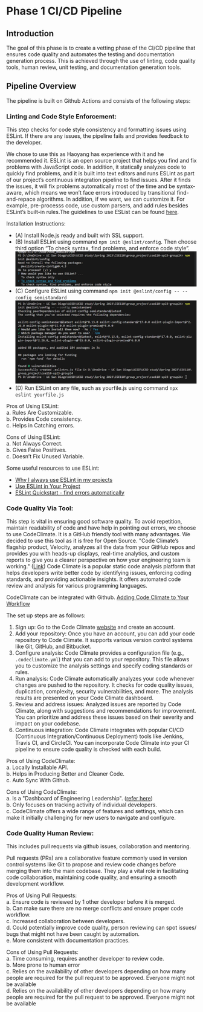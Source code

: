 # Phase 1 CI/CD Pipeline

## Introduction
The goal of this phase is to create a vetting phase of the CI/CD pipeline that ensures code quality and automates the testing and documentation generation process. This is achieved through the use of linting, code quality tools, human review, unit testing, and documentation generation tools.

## Pipeline Overview

The pipeline is built on Github Actions and consists of the following steps:

### Linting and Code Style Enforcement: 

This step checks for code style consistency and formatting issues using ESLint. If there are any issues, the pipeline fails and provides feedback to the developer. <br> 

We chose to use this as Haoyang has experience with it and he recommended it. ESLint is an open source project that helps you find and fix problems with JavaScript code. In addition, it statically analyzes code to quickly find problems, and it is built into text editors and runs ESLint as part of our project’s continuous integration pipeline to find issues. After it finds the issues, it will fix problems automatically most of the time and be syntax-aware, which means we won’t face errors introduced by transitional find-and-repace algorithms. In addition, if we want,  we can customize it. For example, pre-processs code, use custom parsers, and add rules besides ESLint’s built-in rules.The guidelines to use ESList can be found [here](https://eslint.org/docs/latest/). <br>


Installation Instructions: 
- (A) Install Node.js ready and built with SSL support.
- (B) Install ESLint using command `npm init @eslint/config`. Then choose third option “To check syntax, find problems, and enforce code style”.
![Image](install_eslint1.png)
- (C) Configure ESLint using command `npm init @eslint/config -- --config semistandard`
![Image](/admin/cipipeline/install_eslint2.png)
- (D) Run ESLint on any file, such as yourfile.js using command `npx eslint yourfile.js`

Pros of Using ESLint: <br>
a. Rules Are Customizable. <br>
b. Provides Code consistency. <br>
c. Helps in Catching errors. <br>

Cons of Using ESLint: <br>
a. Not Always Correct. <br>
b. Gives False Positives. <br>
c. Doesn’t Fix Unused Variable. <br>

Some useful resources to use ESLint:
- [Why I always use ESLint in my projects](https://youtu.be/ZuDIXV94Z1w)
- [Use ESLint in Your Project](https://eslint.org/docs/latest/use/)
- [ESLint Quickstart - find errors automatically](https://www.youtube.com/watch?v=qhuFviJn-es&ab_channel=freeCodeCamp.org)


### Code Quality Via Tool: 

This step is vital in ensuring good software quality. To avoid repetition, maintain readability of code and have help in pointing out errors, we choose to use CodeClimate. It is a GitHub friendly tool with many advantages. We decided to use this tool as it is free for Open Source. "Code Climate’s flagship product, Velocity, analyzes all the data from your GitHub repos and provides you with heads-up displays, real-time analytics, and custom reports to give you a clearer perspective on how your engineering team is working." ([Link](https://codeclimate.com/company#:~:text=Code%20Climate's%20flagship%20product%2C%20Velocity,your%20engineering%20team%20is%20working.)) Code Climate is a popular static code analysis platform that helps developers write better code by identifying issues, enforcing coding standards, and providing actionable insights. It offers automated code review and analysis for various programming languages.

CodeClimate can be integrated with Github. [Adding Code Climate to Your Workflow](https://docs.codeclimate.com/docs/workflow)

The set up steps are as follows:
1. Sign up: Go to the Code Climate [website](https://codeclimate.com/) and create an account.
2. Add your repository: Once you have an account, you can add your code repository to Code Climate. It supports various version control systems like Git, GitHub, and Bitbucket.
3. Configure analysis: Code Climate provides a configuration file (e.g., `.codeclimate.yml`) that you can add to your repository. This file allows you to customize the analysis settings and specify coding standards or rules.
4. Run analysis: Code Climate automatically analyzes your code whenever changes are pushed to the repository. It checks for code quality issues, duplication, complexity, security vulnerabilities, and more. The analysis results are presented on your Code Climate dashboard.
5. Review and address issues: Analyzed issues are reported by Code Climate, along with suggestions and recommendations for improvement. You can prioritize and address these issues based on their severity and impact on your codebase.
6. Continuous integration: Code Climate integrates with popular CI/CD (Continuous Integration/Continuous Deployment) tools like Jenkins, Travis CI, and CircleCI. You can incorporate Code Climate into your CI pipeline to ensure code quality is checked with each build.

Pros of Using CodeClimate: <br>
a. Locally Installable API. <br>
b. Helps in Producing Better and Cleaner Code. <br>
c. Auto Sync With Github. <br>

Cons of Using CodeClimate: <br>
a. Is a "Dashboard of Engineering Leadership". ([refer here](https://www.swarmia.com/alternative/code-climate-velocity/?utm_term=codeclimate&utm_campaign=SRH-COMPETITORS-USA-EN&utm_source=adwords&utm_medium=ppc&hsa_acc=6644081770&hsa_cam=16463390797&hsa_grp=134848023835&hsa_ad=616241566270&hsa_src=g&hsa_tgt=kwd-512657187732&hsa_kw=codeclimate&hsa_mt=p&hsa_net=adwords&hsa_ver=3&gclid=CjwKCAjw04yjBhApEiwAJcvNoUQn-K_7qGP7w4ULqvKiw5W3eehyMMmOwsE4cgJoeLr8B-c_713sABoCozMQAvD_BwE))<br>
b. Only focuses on tracking activity of individual developers. <br>
c. CodeClimate offers a wide range of features and settings, which can make it initially challenging for new users to navigate and configure. <br>

### Code Quality Human Review: 

This includes pull requests via github issues, collaboration and mentoring.

Pull requests (PRs) are a collaborative feature commonly used in version control systems like Git to propose and review code changes before merging them into the main codebase. They play a vital role in facilitating code collaboration, maintaining code quality, and ensuring a smooth development workflow.

Pros of Using Pull Requests: <br>
a. Ensure code is reviewed by 1 other developer before it is merged. <br>
b. Can make sure there are no merge conflicts and ensure proper code workflow. <br>
c. Increased collaboration between developers. <br>
d. Could potentially improve code quality, person reviewing can spot issues/ bugs that might not have been caught by automation. <br>
e. More consistent with documentation practices. <br>

Cons of Using Pull Requests: <br>
a. Time consuming, requires another developer to review code. <br>
b. More prone to human error <br>
c. Relies on the availability of other developers depending on how many people are required for the pull request to be approved. Everyone might not be available <br>
d. Relies on the availability of other developers depending on how many people are required for the pull request to be approved. Everyone might not be available <br>
